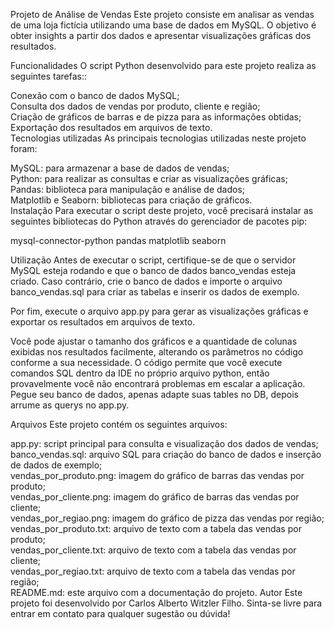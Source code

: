 Projeto de Análise de Vendas
Este projeto consiste em analisar as vendas de uma loja fictícia utilizando uma base de dados em MySQL. O objetivo é obter insights a partir dos dados e apresentar visualizações gráficas dos resultados.

Funcionalidades
O script Python desenvolvido para este projeto realiza as seguintes tarefas::

Conexão com o banco de dados MySQL;<br>
Consulta dos dados de vendas por produto, cliente e região;<br>
Criação de gráficos de barras e de pizza para as informações obtidas;<br>
Exportação dos resultados em arquivos de texto.<br>
Tecnologias utilizadas
As principais tecnologias utilizadas neste projeto foram:

MySQL: para armazenar a base de dados de vendas;<br>
Python: para realizar as consultas e criar as visualizações gráficas;<br>
Pandas: biblioteca para manipulação e análise de dados;<br>
Matplotlib e Seaborn: bibliotecas para criação de gráficos.<br>
Instalação
Para executar o script deste projeto, você precisará instalar as seguintes bibliotecas do Python através do gerenciador de pacotes pip:

mysql-connector-python
pandas
matplotlib
seaborn

Utilização
Antes de executar o script, certifique-se de que o servidor MySQL esteja rodando e que o banco de dados banco_vendas esteja criado. Caso contrário, crie o banco de dados e importe o arquivo banco_vendas.sql para criar as tabelas e inserir os dados de exemplo.


Por fim, execute o arquivo app.py para gerar as visualizações gráficas e exportar os resultados em arquivos de texto.

Você pode ajustar o tamanho dos gráficos e a quantidade de colunas exibidas nos resultados facilmente, alterando os parâmetros no código conforme a sua necessidade.
O código permite que você execute comandos SQL dentro da IDE no próprio arquivo python, então provavelmente você não encontrará problemas em escalar a aplicação.
Pegue seu banco de dados, apenas adapte suas tables no DB, depois arrume as querys no app.py.

Arquivos
Este projeto contém os seguintes arquivos:

app.py: script principal para consulta e visualização dos dados de vendas;<br>
banco_vendas.sql: arquivo SQL para criação do banco de dados e inserção de dados de exemplo;<br>
vendas_por_produto.png: imagem do gráfico de barras das vendas por produto;<br>
vendas_por_cliente.png: imagem do gráfico de barras das vendas por cliente;<br>
vendas_por_regiao.png: imagem do gráfico de pizza das vendas por região;<br>
vendas_por_produto.txt: arquivo de texto com a tabela das vendas por produto;<br>
vendas_por_cliente.txt: arquivo de texto com a tabela das vendas por cliente;<br>
vendas_por_regiao.txt: arquivo de texto com a tabela das vendas por região;<br>
README.md: este arquivo com a documentação do projeto.
Autor
Este projeto foi desenvolvido por Carlos Alberto Witzler Filho. Sinta-se livre para entrar em contato para qualquer sugestão ou dúvida!
